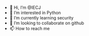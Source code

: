 - 👋 Hi, I’m @IECJ
- 👀 I’m interested in Python
- 🌱 I’m currently learning security
- 💞️ I’m looking to collaborate on github
- 📫 How to reach me 

<!---
IECJ/IECJ is a ✨ special ✨ repository because its `README.md` (this file) appears on your GitHub profile.
You can click the Preview link to take a look at your changes.
--->
